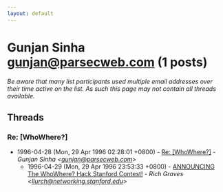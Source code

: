 ```yaml
---
layout: default
---
```


# Gunjan Sinha <gunjan@parsecweb.com> (1 posts)

_Be aware that many list participants used multiple email addresses over their time active on the list. As such this page may not contain all threads available._

## Threads

### Re: [WhoWhere?]
+ 1996-04-28 (Mon, 29 Apr 1996 02:28:01 +0800) - [Re: [WhoWhere?]](/archive/1996/04/a9d3749d48a94a6218b8009a94af4344860010f5808f0d7a66d9c140c67adf2b) - _Gunjan Sinha \<gunjan@parsecweb.com\>_
  + 1996-04-29 (Mon, 29 Apr 1996 23:53:33 +0800) - [ANNOUNCING The WhoWhere? Hack Stanford Contest!](/archive/1996/04/b1c95cd9ff9f75de5e7a3f3b09e1e41b93cab2ba6181dfc3a7780168cae3209d) - _Rich Graves \<llurch@networking.stanford.edu\>_

